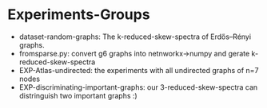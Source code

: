 # Experiments-Groups


- dataset-random-graphs: The k-reduced-skew-spectra of Erdős–Rényi graphs.
- fromsparse.py: convert g6 graphs into netnworkx->numpy and gerate k-reduced-skew-spectra
- EXP-Atlas-undirected: the experiments with all undirected graphs of n=7 nodes
- EXP-discriminating-important-graphs: our 3-reduced-skew-spectra can distringuish two important graphs :)
 
